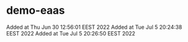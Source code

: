 # demo-eaas
Added at Thu Jun 30 12:56:01 EEST 2022
Added at Tue Jul  5 20:24:38 EEST 2022
Added at Tue Jul  5 20:26:50 EEST 2022
